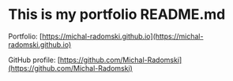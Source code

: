 # This is my portfolio README.md

Portfolio: [https://michal-radomski.github.io](https://michal-radomski.github.io)

GitHub profile: [https://github.com/Michal-Radomski](https://github.com/Michal-Radomski)

